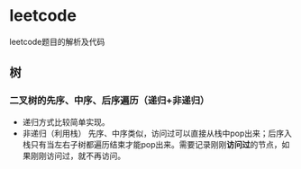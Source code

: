 # leetcode
leetcode题目的解析及代码

## 树

### 二叉树的先序、中序、后序遍历（递归+非递归）
- 递归方式比较简单实现。
- 非递归（利用栈）
  先序、中序类似，访问过可以直接从栈中pop出来；后序入栈只有当左右子树都遍历结束才能pop出来。需要记录刚刚**访问过**的节点，如果刚刚访问过，就不再访问。

##
